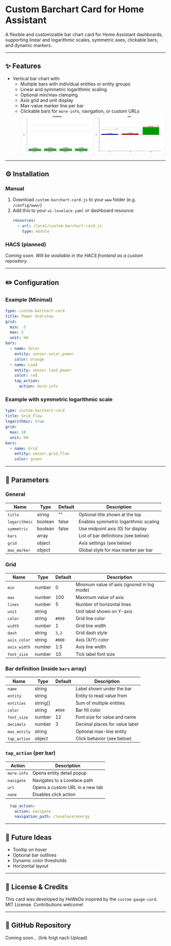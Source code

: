 
# Custom Barchart Card for Home Assistant

A flexible and customizable bar chart card for Home Assistant dashboards, supporting linear and logarithmic scales, symmetric axes, clickable bars, and dynamic markers.

---

## ✨ Features

- Vertical bar chart with:
  - Multiple bars with individual entities or entity groups
  - Linear and symmetric logarithmic scaling
  - Optional min/max clamping
  - Axis grid and unit display
  - Max-value marker line per bar
  - Clickable bars for `more-info`, navigation, or custom URLs
![Custom Barchart Card](images/barchart.png)
---

## ⚙️ Installation

### Manual

1. Download `custom-barchart-card.js` to your `www` folder (e.g. `/config/www/`)
2. Add this to your `ui-lovelace.yaml` or dashboard resource:
   ```yaml
   resources:
     - url: /local/custom-barchart-card.js
       type: module
   ```

### HACS (planned)

*Coming soon. Will be available in the HACS frontend as a custom repository.*

---

## ✏️ Configuration

### Example (Minimal)

```yaml
type: custom-barchart-card
title: Power Overview
grid:
  min: -5
  max: 5
  unit: kW
bars:
  - name: Solar
    entity: sensor.solar_power
    color: orange
  - name: Load
    entity: sensor.load_power
    color: red
    tap_action:
      action: more-info
```

### Example with symmetric logarithmic scale

```yaml
type: custom-barchart-card
title: Grid Flow
logarithmic: true
grid:
  max: 10
  unit: kW
bars:
  - name: Grid
    entity: sensor.grid_flow
    color: green
```

---

## 🔢 Parameters

### General

| Name          | Type    | Default | Description                           |
| ------------- | ------- | ------- | ------------------------------------- |
| `title`       | string  | ""      | Optional title shown at the top       |
| `logarithmic` | boolean | false   | Enables symmetric logarithmic scaling |
| `symmetric`   | boolean | false   | Use midpoint axis (0) for display     |
| `bars`        | array   |         | List of bar definitions (see below)   |
| `grid`        | object  |         | Axis settings (see below)             |
| `max_marker`  | object  |         | Global style for max marker per bar   |

### Grid

| Name         | Type   | Default | Description                                 |
| ------------ | ------ | ------- | ------------------------------------------- |
| `min`        | number | 0       | Minimum value of axis (ignored in log mode) |
| `max`        | number | 100     | Maximum value of axis                       |
| `lines`      | number | 5       | Number of horizontal lines                  |
| `unit`       | string |         | Unit label shown on Y-axis                  |
| `color`      | string | `#999`  | Grid line color                             |
| `width`      | number | 1       | Grid line width                             |
| `dash`       | string | `3,2`   | Grid dash style                             |
| `axis_color` | string | `#000`  | Axis (X/Y) color                            |
| `axis_width` | number | 1.5     | Axis line width                             |
| `font_size`  | number | 10      | Tick label font size                        |

### Bar definition (inside `bars` array)

| Name         | Type     | Default | Description                    |
| ------------ | -------- | ------- | ------------------------------ |
| `name`       | string   |         | Label shown under the bar      |
| `entity`     | string   |         | Entity to read value from      |
| `entities`   | string[] |         | Sum of multiple entities       |
| `color`      | string   | `#999`  | Bar fill color                 |
| `font_size`  | number   | 12      | Font size for value and name   |
| `decimals`   | number   | 3       | Decimal places for value label |
| `max_entity` | string   |         | Optional max-line entity       |
| `tap_action` | object   |         | Click behavior (see below)     |

### `tap_action` (per bar)

| Action      | Description                     |
| ----------- | ------------------------------- |
| `more-info` | Opens entity detail popup       |
| `navigate`  | Navigates to a Lovelace path    |
| `url`       | Opens a custom URL in a new tab |
| `none`      | Disables click action           |

```yaml
  tap_action:
    action: navigate
    navigation_path: /lovelace/energy
```

---

## 🔹 Future Ideas

- Tooltip on hover
- Optional bar outlines
- Dynamic color thresholds
- Horizontal layout

---

## 🚀 License & Credits

This card was developed by HeWeDe inspired by the `custom-gauge-card`.
MIT License. Contributions welcome!

---

## 📍 GitHub Repository

Coming soon... (link folgt nach Upload)
